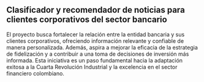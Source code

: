 ## Clasificador y recomendador de noticias para clientes corporativos del sector bancario


El proyecto busca fortalecer la relación entre la entidad bancaria y sus clientes corporativos, ofreciendo información relevante y confiable de manera personalizada. Además, aspira a mejorar la eficacia de la estrategia de fidelización y a contribuir a una toma de decisiones de inversión más informada. Esta iniciativa es un paso fundamental hacia la adaptación exitosa a la Cuarta Revolución Industrial y la excelencia en el sector financiero colombiano.